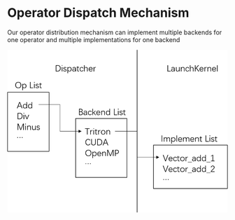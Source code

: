 # Operator Dispatch Mechanism
Our operator distribution mechanism can implement multiple backends for one operator and multiple implementations for one backend

![op_dispatch_mechanism](./imgs/op_dispatch_mechanism.png)
